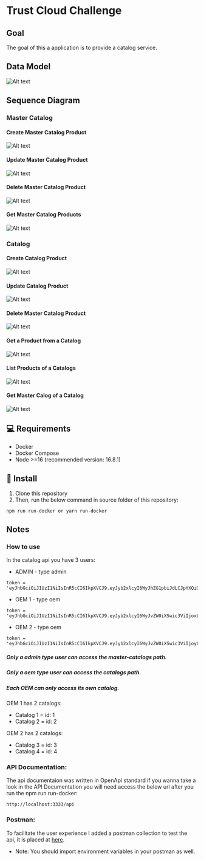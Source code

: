 # Trust Cloud Challenge

## Goal
The goal of this a application is to provide a catalog service.

## Data Model
![Alt text](./diagrams/ER/mer.svg)

## Sequence Diagram

### Master Catalog
#### Create Master Catalog Product
![Alt text](./diagrams/sequence/create-master-catalog.svg)
#### Update Master Catalog Product
![Alt text](./diagrams/sequence/update-master-catalog.svg)
#### Delete Master Catalog Product
![Alt text](./diagrams/sequence/delete-master-catalog.svg)
#### Get Master Catalog Products
![Alt text](./diagrams/sequence/get-master-catalog-from-catalog-product.svg)

### Catalog
#### Create Catalog Product
![Alt text](./diagrams/sequence/create-catalog-product.svg)
#### Update Catalog Product
![Alt text](./diagrams/sequence/update-catalog-product.svg)
#### Delete Master Catalog Product
![Alt text](./diagrams/sequence/delete-catalog-product.svg)
#### Get a Product from a Catalog
![Alt text](./diagrams/sequence/get-product-from-a-catalog.svg)
#### List Products of a Catalogs
![Alt text](./diagrams/sequence/find-all-products-of-a-catalog.svg)
#### Get Master Calog of a Catalog
![Alt text](./diagrams/sequence/find-master-catalog.svg)

## 💻 Requirements

- Docker
- Docker Compose
- Node >=16 (recommended version: 16.8.1)

## 🚀 Install

1. Clone this repository
2. Then, run the below command in source folder of this repository:
```shell
npm run run-docker or yarn run-docker
```

## Notes

### How to use 
In the catalog api you have 3 users:
- ADMIN - type admin
```
token = 'eyJhbGciOiJIUzI1NiIsInR5cCI6IkpXVCJ9.eyJyb2xlcyI6WyJhZG1pbiJdLCJpYXQiOjE2NzkyNjAxODUsImV4cCI6MTk5NDgzNjE4NX0.hFb85vJ2QnqQO8vtV6kZa6V9ANQ6PM8ofk4DkOJNGhE'
```
- OEM 1 - type oem
```
token = 'eyJhbGciOiJIUzI1NiIsInR5cCI6IkpXVCJ9.eyJyb2xlcyI6WyJvZW0iXSwic3ViIjoxLCJpYXQiOjE2NzkyNjAzMDIsImV4cCI6MTk5NDgzNjMwMn0.DGz5cgijCUTgwCO4NOrMom7L49zXEBTJkqGi2zHgBIs'
```
- OEM 2 - type oem
```
token = 'eyJhbGciOiJIUzI1NiIsInR5cCI6IkpXVCJ9.eyJyb2xlcyI6WyJvZW0iXSwic3ViIjoyLCJpYXQiOjE2NzkyNjA0NjQsImV4cCI6MTk5NDgzNjQ2NH0.R7nwhv9Jk_NBGFlExatkcRdNN0cx0snY_NHMCCMbPYg'
```

##### Only a admin type user can access the master-catalogs path.
##### Only a oem type user can access the catalogs path.
##### Each OEM can only access its own catalog.

OEM 1 has 2 catalogs:
- Catalog 1 = id: 1
- Catalog 2 = id: 2

OEM 2 has 2 catalogs:
- Catalog 3 = id: 3
- Catalog 4 = id: 4



### API Documentation:
The api documentaion was written in OpenApi standard if you wanna take a look in the API Documentation you will need access the below url after you run the npm run run-docker:
```
http://localhost:3333/api
```

### Postman:
To facilitate the user experience I added a postman collection to test the api, it is placed at [here](./postman/).
- Note: You should import environment variables in your postman as well.
